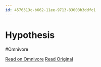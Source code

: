 ```yaml
---
id: 4576313c-b662-11ee-9713-83008b3ddfc1
---
```


# Hypothesis
#Omnivore

[Read on Omnivore](https://omnivore.app/me/hypothesis-18d1f2274ca)
[Read Original](https://hypothes.is/a/AL1fsrZXEe6wETtiikL-qw)


